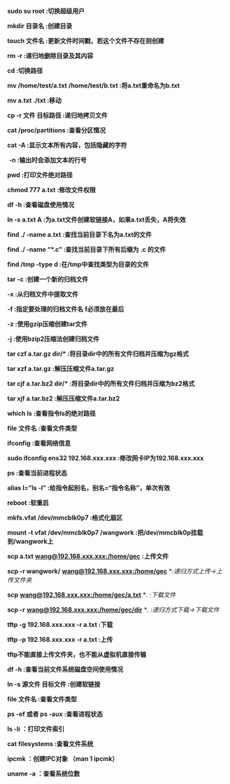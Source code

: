 **sudo su root               :切换超级用户**

**mkdir   目录名          :创建目录**

**touch   文件名          :更新文件时间戳，若这个文件不存在则创建**

**rm -r                    :递归地删除目录及其内容**

**cd                       :切换路径**

**mv /home/test/a.txt  /home/test/b.txt  :将a.txt重命名为b.txt**

**mv a.txt ./txt         :移动**

**cp -r 文件 目标路径     :递归地拷贝文件**

**cat /proc/partitions       :查看分区情况**

**cat -A             :显示文本所有内容，包括隐藏的字符**

​    **-n             :输出时会添加文本的行号**

**pwd              :打印文件绝对路径**

**chmod 777 a.txt       :修改文件权限**

**df -h             :查看磁盘使用情况**

**ln -s a.txt A        :为a.txt文件创建软链接A，如果a.txt丢失，A将失效**

**find ./ -name a.txt     :查找当前目录下名为a.txt的文件**

**find ./ -name “\*.c”     :查找当前目录下所有后缀为 .c 的文件**

**find /tmp -type d       :在/tmp中查找类型为目录的文件**

**tar -c              :创建一个新的归档文件**

**-x              :从归档文件中提取文件**

**-f             :指定要处理的归档文件名  f必须放在最后**

**-z             :使用gzip压缩创建tar文件**

**-j             :使用bzip2压缩法创建归档文件**

**tar  czf  a.tar.gz  dir/\*   :将目录dir中的所有文件归档并压缩为gz格式**

**tar  xzf  a.tar.gz       :解压压缩文件a.tar.gz**

**tar  cjf  a.tar.bz2  dir/\*    :将目录dir中的所有文件归档并压缩为bz2格式**

**tar  xjf  a.tar.bz2       :解压压缩文件a.tar.bz2**

**which ls            :查看指令ls的绝对路径**

**file**  **文件名          :查看文件类型**

**ifconfig             :查看网络信息**

**sudo ifconfig  ens32 192.168.xxx.xxx :修改网卡IP为192.168.xxx.xxx**

**ps               :查看当前进程状态**

**alias l=”ls -l”        :给指令起别名，别名=“指令名称”，单次有效**

**reboot             :软重启**

**mkfs.vfat /dev/mmcblk0p7  :格式化扇区**

**mount -t vfat  /dev/mmcblk0p7 /wangwork :把/dev/mmcblk0p挂载到/wangwork上**

**scp a.txt** [**wang@192.168.xxx.xxx:/home/gec**](mailto:wang@192.168.xxx.xxx:/home/gec)         **:上传文件**

**scp -r wangwork/** [**wang@192.168.xxx.xxx:/home/gec**](mailto:wang@192.168.xxx.xxx:/home/gec) **:*递归方式上传->上传文件夹**

**scp** [**wang@192.168.xxx.xxx:/home/gec/a.txt**](mailto:wang@192.168.xxx.xxx:/home/gec/a.txt) **.        :*下载文件**

**scp -r** [**wang@192.168.xxx.xxx:/home/gec/dir**](mailto:wang@192.168.xxx.xxx:/home/gec/dir)  **.     :*递归方式下载->下载文件**

**tftp -g 192.168.xxx.xxx -r a.txt  :下载**

**tftp -p 192.168.xxx.xxx -r a.txt  :上传**

**tftp不能直接上传文件夹，也不能从虚拟机直接传输**

**df -h                     :查看当前文件系统磁盘空间使用情况**

**ln  -s 源文件 目标文件               :创建软链接**

**file 文件名                          :查看文件类型**

**ps -ef 或者 ps -aux                   :查看进程状态**

**ls  -li					：打印文件索引**

**cat filesystems			:查看文件系统**

**ipcmk					：创建IPC对象  （man 1 ipcmk）** 

**uname  -a				：查看系统位数**